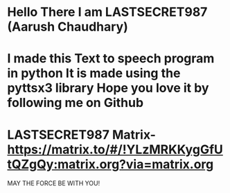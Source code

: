 Hello There
I am LASTSECRET987 (Aarush Chaudhary)
===============================================
I made this Text to speech program in python
It is made using the pyttsx3 library
Hope you love it by following me on Github
===============================================
LASTSECRET987
Matrix- https://matrix.to/#/!YLzMRKKygGfUtQZgQy:matrix.org?via=matrix.org
===============================================
MAY THE FORCE BE WITH YOU!
